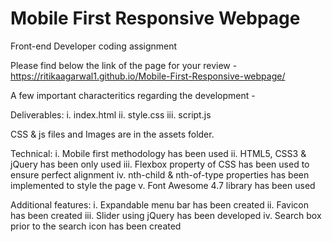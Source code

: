 # Mobile First Responsive Webpage
 Front-end Developer coding assignment

Please find below the link of the page for your review  -
https://ritikaagarwal1.github.io/Mobile-First-Responsive-webpage/

A few important characteritics regarding the development -

Deliverables:
i. index.html
ii. style.css
iii. script.js

CSS & js files and Images are in the assets folder.


Technical:
 i.   Mobile first methodology has been used
 ii.  HTML5, CSS3 & jQuery has been only used
 iii. Flexbox property of CSS has been used to ensure perfect alignment
 iv.  nth-child & nth-of-type properties has been implemented to style the page
 v.   Font Awesome 4.7 library has been used
 
 Additional features:
 i.   Expandable menu bar has been created
 ii.  Favicon has been created
 iii. Slider using jQuery has been developed
 iv.  Search box prior to the search icon has been created
